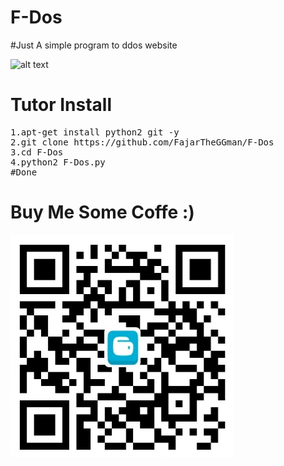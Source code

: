 # F-Dos
#Just A simple program to ddos website

![alt text](https://github.com/FajarTheGGman/F-Dos/blob/master/.image/Screenshot_2019-01-18-21-22-53-296_com.termux.png)

# Tutor Install 
<pre>
1.apt-get install python2 git -y
2.git clone https://github.com/FajarTheGGman/F-Dos
3.cd F-Dos
4.python2 F-Dos.py
#Done
</pre>


# Buy Me Some Coffe :)
![donate](https://raw.githubusercontent.com/FajarTheGGman/F-Tools/master/.images/donate.jpeg)
